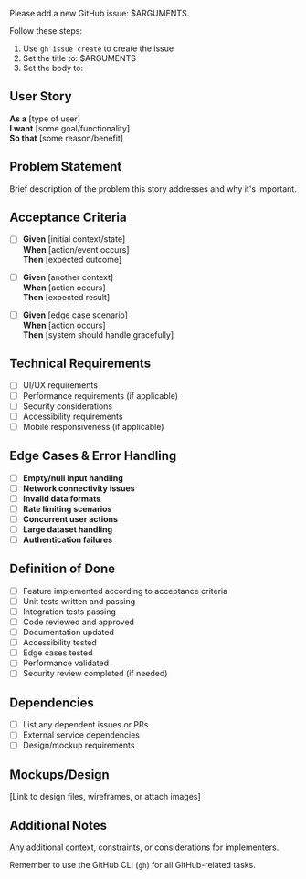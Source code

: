 Please add a new GitHub issue: $ARGUMENTS.

Follow these steps:

1. Use `gh issue create` to create the issue
2. Set the title to: $ARGUMENTS
3. Set the body to: 

## User Story
**As a** [type of user]  
**I want** [some goal/functionality]  
**So that** [some reason/benefit]

## Problem Statement
Brief description of the problem this story addresses and why it's important.

## Acceptance Criteria
- [ ] **Given** [initial context/state]  
      **When** [action/event occurs]  
      **Then** [expected outcome]
      
- [ ] **Given** [another context]  
      **When** [action occurs]  
      **Then** [expected result]
      
- [ ] **Given** [edge case scenario]  
      **When** [action occurs]  
      **Then** [system should handle gracefully]

## Technical Requirements
- [ ] UI/UX requirements
- [ ] Performance requirements (if applicable)
- [ ] Security considerations
- [ ] Accessibility requirements
- [ ] Mobile responsiveness (if applicable)

## Edge Cases & Error Handling
- [ ] **Empty/null input handling**
- [ ] **Network connectivity issues**
- [ ] **Invalid data formats**
- [ ] **Rate limiting scenarios**
- [ ] **Concurrent user actions**
- [ ] **Large dataset handling**
- [ ] **Authentication failures**

## Definition of Done
- [ ] Feature implemented according to acceptance criteria
- [ ] Unit tests written and passing
- [ ] Integration tests passing
- [ ] Code reviewed and approved
- [ ] Documentation updated
- [ ] Accessibility tested
- [ ] Edge cases tested
- [ ] Performance validated
- [ ] Security review completed (if needed)

## Dependencies
- [ ] List any dependent issues or PRs
- [ ] External service dependencies
- [ ] Design/mockup requirements

## Mockups/Design
[Link to design files, wireframes, or attach images]

## Additional Notes
Any additional context, constraints, or considerations for implementers.


Remember to use the GitHub CLI (`gh`) for all GitHub-related tasks.